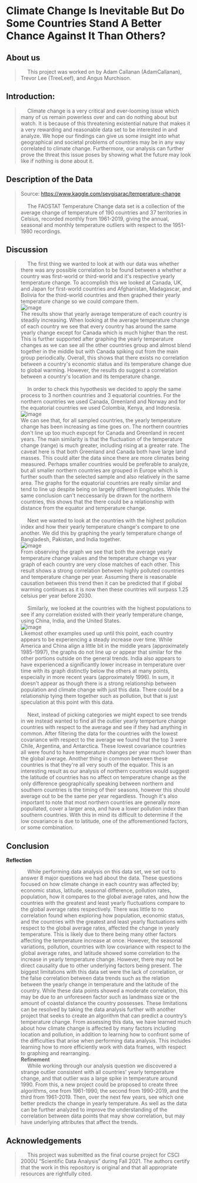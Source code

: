 # Climate Change Is Inevitable But Do Some Countries Stand A Better Chance Against It Than Others?
## About us
>&emsp; This project was worked on by Adam Callanan (AdamCallanan), Trevor Lee (TreeLeef), and Angus Murchison.
## Introduction:
>&emsp; Climate change is a very critical and ever-looming issue which many of us remain powerless over and can do nothing about but watch. It is because of this threatening existential nature that makes it a very rewarding and reasonable data set to be interested in and analyze. We hope our findings can give us some insight into what geographical and societal problems of countries may be in any way correlated to climate change. Furthermore, our analysis can further prove the threat this issue poses by showing what the future may look like if nothing is done about it.
## Description of the Data
>Source: https://www.kaggle.com/sevgisarac/temperature-change \
\
&emsp; The FAOSTAT Temperature Change data set is a collection of the average change of temperature of 190 countries and 37 territories in Celsius,  recorded monthly from 1961-2019, giving the annual, seasonal and monthly temperature outliers with respect to the 1951-1980 recordings.
## Discussion
>&emsp; The first thing we wanted to look at with our data was whether there was any possible correlation to be found between a whether a country was first-world or third-world and it's respective yearly temperature change. To accomplish this we looked at Canada, UK, and Japan for first-world countries and Afghanistan, Madagascar, and Bolivia for the third-world countries and then graphed their yearly temperature change so we could compare them.\
![image](https://user-images.githubusercontent.com/90793884/144784794-fbe72df8-2558-4949-8617-6fba41da29bd.png)\
The results show that yearly average temperature of each country is steadily increasing. When looking at the average temperature change of each country we see that every country has around the same yearly change except for Canada which is much higher than the rest. This is further supported after graphing the yearly temperature changes as we can see all the other countries group and almost blend together in the middle but with Canada spiking out from the main group periodically. Overall, this shows that there exists no correlation between a country's economic status and its temperature change due to global warming. However, the results do suggest a correlation between a country's location and its temperature change.\
\
&emsp; In order to check this hypothesis we decided to apply the same process to 3 northen countries and 3 equatorial countries. For the northern countries we used Canada, Greenland and Norway and for the equatorial countries we used Colombia, Kenya, and Indonesia.\
![image](https://user-images.githubusercontent.com/90793884/144785741-d418614f-d703-47eb-ae19-6cae4d5c3d82.png)\
We can see that, for all sampled countries, the yearly temperature change has been increasing as time goes on. The northern countries don't line up too much expcept for Canada and Greenland in recent years. The main similarity is that the fluctuation of the temperature change (range) is much greater, including rising at a greater rate. The caveat here is that both Greenland and Canada both have large land masses. This could alter the data since there are more climates being measured. Perhaps smaller countries would be preferable to analyze, but all smaller northern countries are grouped in Europe which is further south than the selected sample and also relatively in the same area. The graphs for the equatorial countries are really similar and tend to line up despite being on largely different longitudes. While the same conclusion can't neccessarily be drawn for the northern countries, this shows that the there could be a relationship with distance from the equator and temperature change.\
\
&emsp; Next we wanted to look at the countries with the highest pollution index and how their yearly temperature change's compare to one another. We did this by graphing the yearly temperature change of Bangladesh, Pakistan, and India together.\
![image](https://user-images.githubusercontent.com/90793884/144786294-264ccac2-15ba-4eb7-af53-2634af4895a3.png)\
From observing the graph we see that both the average yearly temperature change values and the temperature change vs year graph of each country are very close matches of each other. This result shows a strong correlation between highly polluted countries and temperature change per year. Assuming there is reasonable causation between this trend then it can be predicted that if global warming continues as it is now then these countries will surpass 1.25 celsius per year before 2030.\
\
&emsp; Similarly, we looked at the countries with the highest populations to see if any correlation existed with their yearly temperature change, using China, India, and the United States.\
![image](https://user-images.githubusercontent.com/90793884/144786565-5ef300c8-d9cc-489a-9f8f-83426fb598bf.png)\
Likemost other examples used up until this point, each country appears to be experiencing a steady increase over time. While America and China align a little bit in the middle years (approximately 1985-1997), the graphs do not line up or appear that similar for the other portions outside on the general trends. India also appears to have experienced a significantly lower increase in temperature over time with its graph distinctly below the others at many points, especially in more recent years (approximately 1996). In sum, it doesn't appear as though there is a strong relationship between population and climate change with just this data. There could be a relationship tying them together such as pollution, but that is just speculation at this point with this data.\
\
&emsp; Next, instead of picking categories we might expect to see trends in we instead wanted to find all the outlier yearly temperture change countries with respect to the average and see if they had anything in common. After filtering the data for the countries with the lowest covariance with respect to the average we found that the top 3 were Chile, Argentina, and Antarctica. These lowest covariance countries all were found to have temperature changes per year much lower than the global average. Another thing in common between these countries is that they're all very south of the equator. This is an interesting result as our analysis of northern countries would suggest the latitude of countries has no affect on temperature change as the only difference geographically speaking between northern and southern countries is the timing of their seasons, however this should average out to be the same per year regardless. Though it's also important to note that most northern countries are generally more popullated, cover a larger area, and have a lower pollution index than southern countries. With this in mind its difficult to determine if the low covariance is due to latitude, one of the afforementioned factors, or some combination.
## Conclusion
**Reflection**
>&emsp; While performing data analysis on this data set, we set out to answer 8 major questions we had about the data. These questions focused on how climate change in each country was affected by; economic status, latitude, seasonal difference, pollution rates, population, how it compares to the global average rates, and how the countries with the greatest and least yearly fluctuations compare to the global average rates respectively. There was little to no correlation found when exploring how population, economic status, and the countries with the greatest and least yearly fluctuations with respect to the global average rates, affected the change in yearly temperature. This is likely due to there being many other factors affecting the temperature increase at once. However, the seasonal variations, pollution, countries with low covariance with respect to the global average rates, and latitude showed some correlation to the increase in yearly temperature change. However, there may not be direct causality due to other underlying factors being present. The biggest limitations with this data set were the lack of correlation, or the false correlation between data trends such as the relation between the yearly change in temperature and the latitude of the country. While these data points showed a moderate correlation, this may be due to an unforeseen factor such as landmass size or the amount of coastal distance the country possesses. These limitations can be resolved by taking the data analysis further with another project that seeks to create an algorithm that can predict a country’s temperature change. From assessing this data, we have learned much about how climate change is affected by many factors including location and pollution, in addition to learning how to confront some of the difficulties that arise when performing data analysis. This includes learning how to more efficiently work with data frames, with respect to graphing and rearranging.\
**Refinement**<br />
>&emsp; While working through our analysis question we discovered a strange outlier consistent with all countries' yearly temperature change, and that outlier was a large spike in temperature around 1990. From this, a new project could be proposed to create three algorithms, one from 1961-1990, the second from 1990-2019, and the third from 1961-2019. Then, over the next few years, see which one better predicts the change in yearly temperature. As well as the data can be further analyzed to improve the understanding of the correlation between data points that may show correlation, but may have underlying attributes that affect the trends.
## Acknowledgements 
>&emsp; This project was submitted as the final course project for CSCI 2000U “Scientific Data Analysis” during Fall 2021. The authors certify that the work in this repository is original and that all appropriate resources are rightfully cited.
